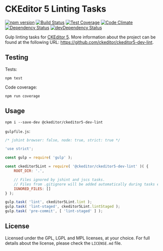 CKEditor 5 Linting Tasks
========================================

[![npm version](https://badge.fury.io/js/%40ckeditor%2Fckeditor5-dev-lint.svg)](https://www.npmjs.com/package/@ckeditor/ckeditor5-dev-lint)
[![Build Status](https://travis-ci.org/ckeditor/ckeditor5-dev-lint.svg)](https://travis-ci.org/ckeditor/ckeditor5-dev-lint)
[![Test Coverage](https://codeclimate.com/github/ckeditor/ckeditor5-dev-lint/badges/coverage.svg)](https://codeclimate.com/github/ckeditor/ckeditor5-dev-lint/coverage)
[![Code Climate](https://codeclimate.com/github/ckeditor/ckeditor5-dev-lint/badges/gpa.svg)](https://codeclimate.com/github/ckeditor/ckeditor5-dev-lint)
[![Dependency Status](https://david-dm.org/ckeditor/ckeditor5-dev-lint/status.svg)](https://david-dm.org/ckeditor/ckeditor5-dev-lint#info=dependencies)
[![devDependency Status](https://david-dm.org/ckeditor/ckeditor5-dev-lint/dev-status.svg)](https://david-dm.org/ckeditor/ckeditor5-dev-lint#info=devDependencies)


Gulp linting tasks for [CKEditor 5](https://ckeditor5.github.io). More information about the project can be found at the following URL: <https://github.com/ckeditor/ckeditor5-dev-lint>.

## Testing

Tests:

```
npm test
```

Code coverage:

```
npm run coverage
```

## Usage

```
npm i --save-dev @ckeditor/ckeditor5-dev-lint
```

`gulpfile.js`:

```js
/* jshint browser: false, node: true, strict: true */

'use strict';

const gulp = require( 'gulp' );

const ckeditor5Lint = require( '@ckeditor/ckeditor5-dev-lint' )( {
	ROOT_DIR: '.',

	// Files ignored by jshint and jscs tasks.
	// Files from .gitignore will be added automatically during tasks execution.
	IGNORED_FILES: []
} );

gulp.task( 'lint', ckeditor5Lint.lint );
gulp.task( 'lint-staged', ckeditor5Lint.lintStaged );
gulp.task( 'pre-commit', [ 'lint-staged' ] );
```

## License

Licensed under the GPL, LGPL and MPL licenses, at your choice. For full details about the license, please check the `LICENSE.md` file.
